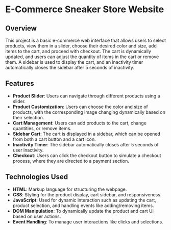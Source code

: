 # E-Commerce Sneaker Store Website

## Overview
This project is a basic e-commerce web interface that allows users to select products, view them in a slider, choose their desired color and size, add items to the cart, and proceed with checkout. The cart is dynamically updated, and users can adjust the quantity of items in the cart or remove them. A sidebar is used to display the cart, and an inactivity timer automatically closes the sidebar after 5 seconds of inactivity.

## Features

- **Product Slider**: Users can navigate through different products using a slider.
- **Product Customization**: Users can choose the color and size of products, with the corresponding image changing dynamically based on their selection.
- **Cart Management**: Users can add products to the cart, change quantities, or remove items.
- **Sidebar Cart**: The cart is displayed in a sidebar, which can be opened from both a cart button and a cart icon.
- **Inactivity Timer**: The sidebar automatically closes after 5 seconds of user inactivity.
- **Checkout**: Users can click the checkout button to simulate a checkout process, where they are directed to a payment section.

## Technologies Used

- **HTML**: Markup language for structuring the webpage.
- **CSS**: Styling for the product display, cart sidebar, and responsiveness.
- **JavaScript**: Used for dynamic interaction such as updating the cart, product selection, and handling events like adding/removing items.
- **DOM Manipulation**: To dynamically update the product and cart UI based on user actions.
- **Event Handling**: To manage user interactions like clicks and selections.

